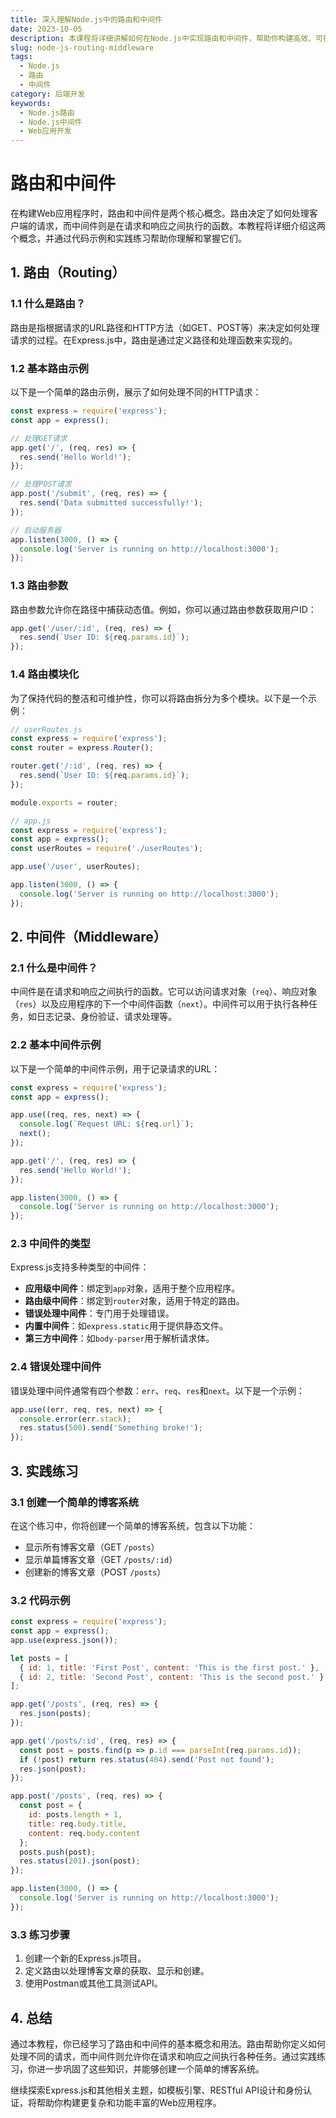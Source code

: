 ```yaml
---
title: 深入理解Node.js中的路由和中间件
date: 2023-10-05
description: 本课程将详细讲解如何在Node.js中实现路由和中间件，帮助你构建高效、可扩展的Web应用程序。
slug: node-js-routing-middleware
tags:
  - Node.js
  - 路由
  - 中间件
category: 后端开发
keywords:
  - Node.js路由
  - Node.js中间件
  - Web应用开发
---
```


# 路由和中间件

在构建Web应用程序时，路由和中间件是两个核心概念。路由决定了如何处理客户端的请求，而中间件则是在请求和响应之间执行的函数。本教程将详细介绍这两个概念，并通过代码示例和实践练习帮助你理解和掌握它们。

## 1. 路由（Routing）

### 1.1 什么是路由？

路由是指根据请求的URL路径和HTTP方法（如GET、POST等）来决定如何处理请求的过程。在Express.js中，路由是通过定义路径和处理函数来实现的。

### 1.2 基本路由示例

以下是一个简单的路由示例，展示了如何处理不同的HTTP请求：

```javascript
const express = require('express');
const app = express();

// 处理GET请求
app.get('/', (req, res) => {
  res.send('Hello World!');
});

// 处理POST请求
app.post('/submit', (req, res) => {
  res.send('Data submitted successfully!');
});

// 启动服务器
app.listen(3000, () => {
  console.log('Server is running on http://localhost:3000');
});
```

### 1.3 路由参数

路由参数允许你在路径中捕获动态值。例如，你可以通过路由参数获取用户ID：

```javascript
app.get('/user/:id', (req, res) => {
  res.send(`User ID: ${req.params.id}`);
});
```

### 1.4 路由模块化

为了保持代码的整洁和可维护性，你可以将路由拆分为多个模块。以下是一个示例：

```javascript
// userRoutes.js
const express = require('express');
const router = express.Router();

router.get('/:id', (req, res) => {
  res.send(`User ID: ${req.params.id}`);
});

module.exports = router;

// app.js
const express = require('express');
const app = express();
const userRoutes = require('./userRoutes');

app.use('/user', userRoutes);

app.listen(3000, () => {
  console.log('Server is running on http://localhost:3000');
});
```

## 2. 中间件（Middleware）

### 2.1 什么是中间件？

中间件是在请求和响应之间执行的函数。它可以访问请求对象（`req`）、响应对象（`res`）以及应用程序的下一个中间件函数（`next`）。中间件可以用于执行各种任务，如日志记录、身份验证、请求处理等。

### 2.2 基本中间件示例

以下是一个简单的中间件示例，用于记录请求的URL：

```javascript
const express = require('express');
const app = express();

app.use((req, res, next) => {
  console.log(`Request URL: ${req.url}`);
  next();
});

app.get('/', (req, res) => {
  res.send('Hello World!');
});

app.listen(3000, () => {
  console.log('Server is running on http://localhost:3000');
});
```

### 2.3 中间件的类型

Express.js支持多种类型的中间件：

- **应用级中间件**：绑定到`app`对象，适用于整个应用程序。
- **路由级中间件**：绑定到`router`对象，适用于特定的路由。
- **错误处理中间件**：专门用于处理错误。
- **内置中间件**：如`express.static`用于提供静态文件。
- **第三方中间件**：如`body-parser`用于解析请求体。

### 2.4 错误处理中间件

错误处理中间件通常有四个参数：`err`、`req`、`res`和`next`。以下是一个示例：

```javascript
app.use((err, req, res, next) => {
  console.error(err.stack);
  res.status(500).send('Something broke!');
});
```

## 3. 实践练习

### 3.1 创建一个简单的博客系统

在这个练习中，你将创建一个简单的博客系统，包含以下功能：

- 显示所有博客文章（GET `/posts`）
- 显示单篇博客文章（GET `/posts/:id`）
- 创建新的博客文章（POST `/posts`）

### 3.2 代码示例

```javascript
const express = require('express');
const app = express();
app.use(express.json());

let posts = [
  { id: 1, title: 'First Post', content: 'This is the first post.' },
  { id: 2, title: 'Second Post', content: 'This is the second post.' }
];

app.get('/posts', (req, res) => {
  res.json(posts);
});

app.get('/posts/:id', (req, res) => {
  const post = posts.find(p => p.id === parseInt(req.params.id));
  if (!post) return res.status(404).send('Post not found');
  res.json(post);
});

app.post('/posts', (req, res) => {
  const post = {
    id: posts.length + 1,
    title: req.body.title,
    content: req.body.content
  };
  posts.push(post);
  res.status(201).json(post);
});

app.listen(3000, () => {
  console.log('Server is running on http://localhost:3000');
});
```

### 3.3 练习步骤

1. 创建一个新的Express.js项目。
2. 定义路由以处理博客文章的获取、显示和创建。
3. 使用Postman或其他工具测试API。

## 4. 总结

通过本教程，你已经学习了路由和中间件的基本概念和用法。路由帮助你定义如何处理不同的请求，而中间件则允许你在请求和响应之间执行各种任务。通过实践练习，你进一步巩固了这些知识，并能够创建一个简单的博客系统。

继续探索Express.js和其他相关主题，如模板引擎、RESTful API设计和身份认证，将帮助你构建更复杂和功能丰富的Web应用程序。
